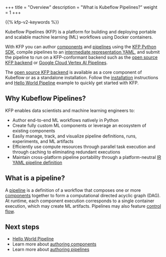 +++
title = "Overview"
description = "What is Kubeflow Pipelines?"
weight = 1
+++

{{% kfp-v2-keywords %}}

Kubeflow Pipelines (KFP) is a platform for building and deploying portable and scalable machine learning (ML) workflows using Docker containers.

With KFP you can author [components][components] and [pipelines][pipelines] using the [KFP Python SDK][pypi], compile pipelines to an [intermediate representation YAML][ir-yaml], and submit the pipeline to run on a KFP-conformant backend such as the [open source KFP backend][installation] or [Google Cloud Vertex AI Pipelines](https://cloud.google.com/vertex-ai/docs/pipelines/introduction).

The [open source KFP backend][installation] is available as a core component of Kubeflow or as a standalone installation. Follow the [installation][installation] instructions and [Hello World Pipeline][hello-world-pipeline] example to quickly get started with KFP.

<!-- TODO: Include these links once the topic is available -->
<!-- [Learn more about installing Kubeflow][Installation]
[Learn more about installing Kubeflow Pipelines standalone][Installation] -->

## Why Kubeflow Pipelines?

KFP enables data scientists and machine learning engineers to:

* Author end-to-end ML workflows natively in Python
* Create fully custom ML components or leverage an ecosystem of existing components
* Easily manage, track, and visualize pipeline definitions, runs, experiments, and ML artifacts
* Efficiently use compute resources through parallel task execution and through caching to eliminating redundant executions
* Maintain cross-platform pipeline portability through a platform-neutral [IR YAML pipeline definition][ir-yaml]

## What is a pipeline?

A [pipeline][pipelines] is a definition of a workflow that composes one or more [components][components] together to form a computational directed acyclic graph (DAG). At runtime, each component execution corresponds to a single container execution, which may create ML artifacts. Pipelines may also feature [control flow][control-flow].

<!-- TODO: Uncomment these links once the topic is created -->
## Next steps

* [Hello World Pipeline][hello-world-pipeline]
* Learn more about [authoring components][components]
* Learn more about [authoring pipelines][pipelines]

[components]: /docs/components/pipelines/user-guides/components
[pipelines]: /docs/components/pipelines/user-guides
[installation]: /docs/components/pipelines/operator-guides/installation
[ir-yaml]: /docs/components/pipelines/user-guides/core-functions/compile-a-pipeline#ir-yaml
[pypi]: https://pypi.org/project/kfp/
[hello-world-pipeline]: /docs/components/pipelines/getting-started
[control-flow]: /docs/components/pipelines/user-guides/core-functions/control-flow
